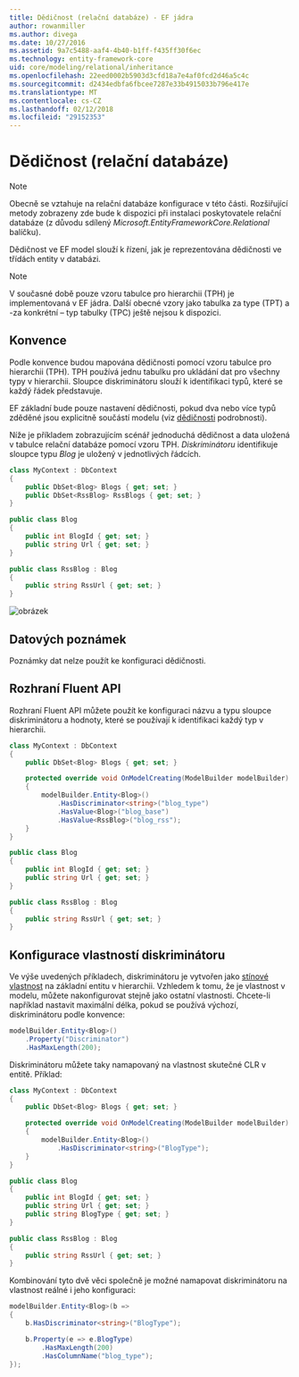 ```yaml
---
title: Dědičnost (relační databáze) - EF jádra
author: rowanmiller
ms.author: divega
ms.date: 10/27/2016
ms.assetid: 9a7c5488-aaf4-4b40-b1ff-f435ff30f6ec
ms.technology: entity-framework-core
uid: core/modeling/relational/inheritance
ms.openlocfilehash: 22eed0002b5903d3cfd18a7e4af0fcd2d46a5c4c
ms.sourcegitcommit: d2434edbfa6fbcee7287e33b4915033b796e417e
ms.translationtype: MT
ms.contentlocale: cs-CZ
ms.lasthandoff: 02/12/2018
ms.locfileid: "29152353"
---
```

# <a name="inheritance-relational-database"></a>Dědičnost (relační databáze)

> [!NOTE]  
> Obecně se vztahuje na relační databáze konfigurace v této části. Rozšiřující metody zobrazeny zde bude k dispozici při instalaci poskytovatele relační databáze (z důvodu sdílený *Microsoft.EntityFrameworkCore.Relational* balíčku).

Dědičnost ve EF model slouží k řízení, jak je reprezentována dědičnosti ve třídách entity v databázi.

> [!NOTE]  
> V současné době pouze vzoru tabulce pro hierarchii (TPH) je implementovaná v EF jádra. Další obecné vzory jako tabulka za type (TPT) a -za konkrétní – typ tabulky (TPC) ještě nejsou k dispozici.

## <a name="conventions"></a>Konvence

Podle konvence budou mapována dědičnosti pomocí vzoru tabulce pro hierarchii (TPH). TPH používá jednu tabulku pro ukládání dat pro všechny typy v hierarchii. Sloupce diskriminátoru slouží k identifikaci typů, které se každý řádek představuje.

EF základní bude pouze nastavení dědičnosti, pokud dva nebo více typů zděděné jsou explicitně součástí modelu (viz [dědičnosti](../inheritance.md) podrobnosti).

Níže je příkladem zobrazujícím scénář jednoduchá dědičnost a data uložená v tabulce relační databáze pomocí vzoru TPH. *Diskriminátoru* identifikuje sloupce typu *Blog* je uložený v jednotlivých řádcích.

<!-- [!code-csharp[Main](samples/core/relational/Modeling/Conventions/Samples/InheritanceDbSets.cs)] -->
``` csharp
class MyContext : DbContext
{
    public DbSet<Blog> Blogs { get; set; }
    public DbSet<RssBlog> RssBlogs { get; set; }
}

public class Blog
{
    public int BlogId { get; set; }
    public string Url { get; set; }
}

public class RssBlog : Blog
{
    public string RssUrl { get; set; }
}
```

![obrázek](_static/inheritance-tph-data.png)

## <a name="data-annotations"></a>Datových poznámek

Poznámky dat nelze použít ke konfiguraci dědičnosti.

## <a name="fluent-api"></a>Rozhraní Fluent API

Rozhraní Fluent API můžete použít ke konfiguraci názvu a typu sloupce diskriminátoru a hodnoty, které se používají k identifikaci každý typ v hierarchii.

<!-- [!code-csharp[Main](samples/core/relational/Modeling/FluentAPI/Samples/InheritanceTPHDiscriminator.cs?highlight=7,8,9,10)] -->
``` csharp
class MyContext : DbContext
{
    public DbSet<Blog> Blogs { get; set; }

    protected override void OnModelCreating(ModelBuilder modelBuilder)
    {
        modelBuilder.Entity<Blog>()
            .HasDiscriminator<string>("blog_type")
            .HasValue<Blog>("blog_base")
            .HasValue<RssBlog>("blog_rss");
    }
}

public class Blog
{
    public int BlogId { get; set; }
    public string Url { get; set; }
}

public class RssBlog : Blog
{
    public string RssUrl { get; set; }
}
```

## <a name="configuring-the-discriminator-property"></a>Konfigurace vlastností diskriminátoru

Ve výše uvedených příkladech, diskriminátoru je vytvořen jako [stínové vlastnost](xref:core/modeling/shadow-properties) na základní entitu v hierarchii. Vzhledem k tomu, že je vlastnost v modelu, můžete nakonfigurovat stejně jako ostatní vlastnosti. Chcete-li například nastavit maximální délka, pokud se používá výchozí, diskriminátoru podle konvence:

```C#
modelBuilder.Entity<Blog>()
    .Property("Discriminator")
    .HasMaxLength(200);
```

Diskriminátoru můžete taky namapovaný na vlastnost skutečné CLR v entitě. Příklad:
```C#
class MyContext : DbContext
{
    public DbSet<Blog> Blogs { get; set; }

    protected override void OnModelCreating(ModelBuilder modelBuilder)
    {
        modelBuilder.Entity<Blog>()
            .HasDiscriminator<string>("BlogType");
    }
}

public class Blog
{
    public int BlogId { get; set; }
    public string Url { get; set; }
    public string BlogType { get; set; }
}

public class RssBlog : Blog
{
    public string RssUrl { get; set; }
}
```

Kombinování tyto dvě věci společně je možné namapovat diskriminátoru na vlastnost reálné i jeho konfiguraci:
```C#
modelBuilder.Entity<Blog>(b =>
{
    b.HasDiscriminator<string>("BlogType");

    b.Property(e => e.BlogType)
        .HasMaxLength(200)
        .HasColumnName("blog_type");
});
```
